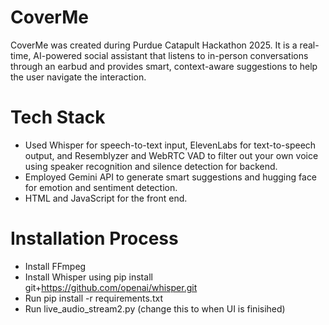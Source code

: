 ﻿# CoverMe
CoverMe was created during Purdue Catapult Hackathon 2025. It is a real-time, AI-powered social assistant that listens to in-person conversations through an earbud and provides smart, context-aware suggestions to help the user navigate the interaction.
# Tech Stack
- Used Whisper for speech-to-text input, ElevenLabs for text-to-speech output, and Resemblyzer and WebRTC VAD to filter out your own voice using speaker recognition and silence detection for backend.
- Employed Gemini API to generate smart suggestions and hugging face for emotion and sentiment detection.
- HTML and JavaScript for the front end.
# Installation Process
- Install FFmpeg
- Install Whisper using pip install git+https://github.com/openai/whisper.git 
- Run pip install -r requirements.txt 
- Run live_audio_stream2.py (change this to when UI is finisihed)
